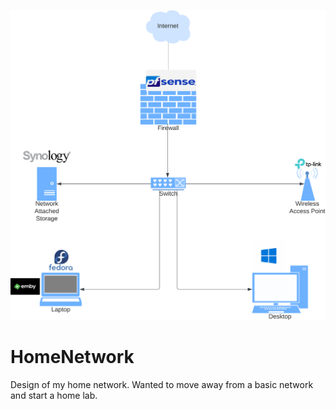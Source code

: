 ![Network Diagram](https://github.com/ToothGrinderx/HomeNetwork/blob/main/networkdiagram.png)
# HomeNetwork
Design of my home network. Wanted to move away from a basic network and start a home lab.
